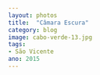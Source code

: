 ```yaml
---
layout: photos
title:  "Câmara Escura"
category: blog
image: cabo-verde-13.jpg
tags:
- São Vicente
ano: 2015
---
```




